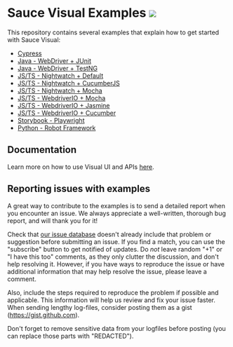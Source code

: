 # Sauce Visual Examples [![](https://badgen.net/badge/Run%20this%20/README/5B3ADF?icon=https://runme.dev/img/logo.svg)](https://runme.dev/api/runme?repository=git%40github.com%3Asaucelabs%2Fvisual-examples.git)

This repository contains several examples that explain how to get started with Sauce Visual:

- [Cypress](./cypress/README.md)
- [Java - WebDriver + JUnit](./wd-java/README.md)
- [Java - WebDriver + TestNG](./wd-java-testng/README.md)
- [JS/TS - Nightwatch + Default](./nightwatch/default/README.md)
- [JS/TS - Nightwatch + CucumberJS](./nightwatch/cucumberjs/README.md)
- [JS/TS - Nightwatch + Mocha](./nightwatch/mocha/README.md)
- [JS/TS - WebdriverIO + Mocha](./wdio/README.md)
- [JS/TS - WebdriverIO + Jasmine](./wdio-jasmine/README.md)
- [JS/TS - WebdriverIO + Cucumber](./wdio-cucumber/README.md)
- [Storybook - Playwright](./storybook/README.md)
- [Python - Robot Framework](./python/robot-framework/README.md)

## Documentation

Learn more on how to use Visual UI and APIs [here](https://docs.saucelabs.com/visual-testing/).

## Reporting issues with examples

A great way to contribute to the examples is to send a detailed report when you encounter an issue. We always appreciate a well-written, thorough bug report, and will thank you for it!

Check that [our issue database](https://github.com/saucelabs/visual-examples/issues) doesn't already include that problem or suggestion before submitting an issue. If you find a match, you can use the "subscribe" button to get notified of updates. Do _not_ leave random "+1" or "I have this too" comments, as they only clutter the discussion, and don't help resolving it. However, if you have ways to reproduce the issue or have additional information that may help resolve the issue, please leave a comment.

Also, include the steps required to reproduce the problem if possible and applicable. This information will help us review and fix your issue faster. When sending lengthy log-files, consider posting them as a gist (https://gist.github.com).

Don't forget to remove sensitive data from your logfiles before posting (you can replace those parts with "REDACTED").
